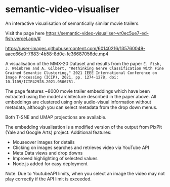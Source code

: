 # semantic-video-visualiser
An interactive visualisation of semantically similar movie trailers. 

Visit the page here https://semantic-video-visualiser-vr0ec5ue7-ed-fish.vercel.app/#

https://user-images.githubusercontent.com/60140216/135760049-aacc66e0-7683-4b58-8d0e-fe36687056de.mp4

A visualisation of the MMX-20 Dataset and results from the paper 
``E. Fish, J. Weinbren and A. Gilbert, "Rethinking Genre Classification With Fine Grained Semantic Clustering," 2021 IEEE International Conference on Image Processing (ICIP), 2021, pp. 1274-1278, doi: 10.1109/ICIP42928.2021.9506751.``

The page features ~8000 movie trailer embeddings which have been extracted using the model architecture described in the paper above. 
All embeddings are clustered using only audio-visual information without metadata, although you can select metadata from the drop down menus. 

Both T-SNE and UMAP projections are available. 

The embedding visualisation is a modified version of the output from PixPlt (Yale and Google Arts) project.
Additional features:
  - Mouseover images for details
  - Clicking on images searches and retrieves video via YouTube API
  - Meta Data views and drop downs
  - Improved highlighting of selected values
  - Node.js added for easy deployment

Note: Due to YoutubeAPI limits, when you select an image the video may not play correctly if the API limit is exceeded. 
